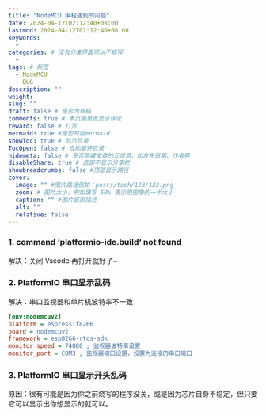 ```yaml
---
title: "NodeMCU 编程遇到的问题"
date: 2024-04-12T02:12:40+08:00
lastmod: 2024-04-12T02:12:40+08:00
keywords:
  -
categories: # 没有分类界面可以不填写
  -
tags: # 标签
  - NodeMCU
  - BUG
description: ""
weight:
slug: ""
draft: false # 是否为草稿
comments: true # 本页面是否显示评论
reward: false # 打赏
mermaid: true #是否开启mermaid
showToc: true # 显示目录
TocOpen: false # 自动展开目录
hidemeta: false # 是否隐藏文章的元信息，如发布日期、作者等
disableShare: true # 底部不显示分享栏
showbreadcrumbs: false #顶部显示路径
cover:
  image: "" #图片路径例如：posts/tech/123/123.png
  zoom: # 图片大小，例如填写 50% 表示原图像的一半大小
  caption: "" #图片底部描述
  alt: ""
  relative: false
---
```


### 1. command ‘platformio-ide.build‘ not found

解决：关闭 Vscode 再打开就好了~

### 2. PlatformIO 串口显示乱码

解决：串口监视器和单片机波特率不一致

```ini
[env:nodemcuv2]
platform = espressif8266
board = nodemcuv2
framework = esp8266-rtos-sdk
monitor_speed = 74880 ; 监视器波特率设置
monitor_port = COM3 ; 监视器端口设置，设置为连接的串口端口
```

### 3. PlatformIO 串口显示开头乱码

原因：很有可能是因为你之前烧写的程序没关，或是因为芯片自身不稳定，但只要它可以显示出你想显示的就可以。
